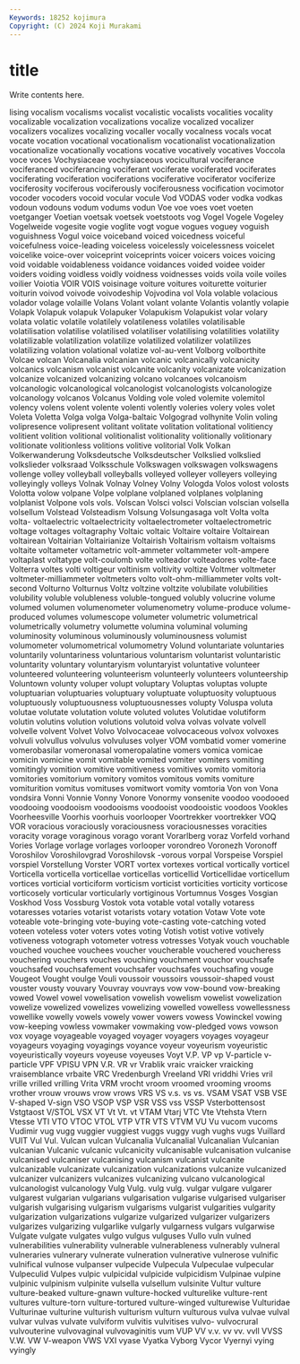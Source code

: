 ```yaml
---
Keywords: 18252 kojimura
Copyright: (C) 2024 Koji Murakami
---
```


# title

Write contents here.



lising vocalism vocalisms vocalist vocalistic vocalists vocalities vocality vocalizable vocalization
vocalizations vocalize vocalized vocalizer vocalizers vocalizes vocalizing vocaller vocally vocalness
vocals vocat vocate vocation vocational vocationalism vocationalist vocationalization vocationalize vocationally
vocations vocative vocatively vocatives Voccola voce voces Vochysiaceae vochysiaceous vocicultural
vociferance vociferanced vociferancing vociferant vociferate vociferated vociferates vociferating vociferation vociferations
vociferative vociferator vociferize vociferosity vociferous vociferously vociferousness vocification vocimotor vocoder
vocoders vocoid vocular vocule Vod VODAS voder vodka vodkas vodoun
vodouns vodum vodums vodun Voe voe voes voet voeten voetganger
Voetian voetsak voetsek voetstoots vog Vogel Vogele Vogeley Vogelweide vogesite
vogie voglite vogt vogue vogues voguey voguish voguishness Vogul voice
voiceband voiced voicedness voiceful voicefulness voice-leading voiceless voicelessly voicelessness voicelet
voicelike voice-over voiceprint voiceprints voicer voicers voices voicing void voidable
voidableness voidance voidances voided voidee voider voiders voiding voidless voidly
voidness voidnesses voids voila voile voiles voilier Voiotia VOIR VOIS
voisinage voiture voitures voiturette voiturier voiturin voivod voivode voivodeship Vojvodina
vol Vola volable volacious volador volage volaille Volans Volant volant
volante Volantis volantly volapie Volapk Volapuk volapuk Volapuker Volapukism Volapukist
volar volary volata volatic volatile volatilely volatileness volatiles volatilisable volatilisation
volatilise volatilised volatiliser volatilising volatilities volatility volatilizable volatilization volatilize volatilized
volatilizer volatilizes volatilizing volation volational volatize vol-au-vent Volborg volborthite Volcae
volcan Volcanalia volcanian volcanic volcanically volcanicity volcanics volcanism volcanist volcanite
volcanity volcanizate volcanization volcanize volcanized volcanizing volcano volcanoes volcanoism volcanologic
volcanological volcanologist volcanologists volcanologize volcanology volcanos Volcanus Volding vole voled
volemite volemitol volency volens volent volente volenti volently voleries volery
voles volet Voleta Voletta Volga volga Volga-baltaic Volgograd volhynite Volin
voling volipresence volipresent volitant volitate volitation volitational volitiency volitient volition
volitional volitionalist volitionality volitionally volitionary volitionate volitionless volitions volitive volitorial
Volk Volkan Volkerwanderung Volksdeutsche Volksdeutscher Volkslied volkslied volkslieder volksraad Volksschule
Volkswagen volkswagen volkswagens vollenge volley volleyball volleyballs volleyed volleyer volleyers
volleying volleyingly volleys Volnak Volnay Volney Volny Vologda Volos volost
volosts Volotta volow volpane Volpe volplane volplaned volplanes volplaning volplanist
Volpone vols vols. Volscan Volsci volsci Volscian volscian volsella volsellum
Volstead Volsteadism Volsung Volsungasaga volt Volta volta volta- voltaelectric voltaelectricity
voltaelectrometer voltaelectrometric voltage voltages voltagraphy Voltaic voltaic Voltaire voltaire Voltairean
voltairean Voltairian Voltairianize Voltairish Voltairism voltaism voltaisms voltaite voltameter voltametric
volt-ammeter voltammeter volt-ampere voltaplast voltatype volt-coulomb volte volteador volteadores volte-face
Volterra voltes volti voltigeur voltinism voltivity voltize Voltmer voltmeter voltmeter-milliammeter
voltmeters volto volt-ohm-milliammeter volts volt-second Volturno Volturnus Voltz voltzine voltzite
volubilate volubilities volubility voluble volubleness voluble-tongued volubly volucrine volume volumed
volumen volumenometer volumenometry volume-produce volume-produced volumes volumescope volumeter volumetric volumetrical
volumetrically volumetry volumette volumina voluminal voluming voluminosity voluminous voluminously voluminousness
volumist volumometer volumometrical volumometry Volund voluntariate voluntaries voluntarily voluntariness voluntarious
voluntarism voluntarist voluntaristic voluntarity voluntary voluntaryism voluntaryist voluntative volunteer volunteered
volunteering volunteerism volunteerly volunteers volunteership Voluntown volunty voluper volupt voluptary
Voluptas voluptas volupte voluptuarian voluptuaries voluptuary voluptuate voluptuosity voluptuous voluptuously
voluptuousness voluptuousnesses volupty Voluspa voluta volutae volutate volutation volute voluted
volutes Volutidae volutiform volutin volutins volution volutions volutoid volva volvas
volvate volvell volvelle volvent Volvet Volvo Volvocaceae volvocaceous volvox volvoxes
volvuli volvullus volvulus volvuluses volyer VOM vombatid vomer vomerine vomerobasilar
vomeronasal vomeropalatine vomers vomica vomicae vomicin vomicine vomit vomitable vomited
vomiter vomiters vomiting vomitingly vomition vomitive vomitiveness vomitives vomito vomitoria
vomitories vomitorium vomitory vomitos vomitous vomits vomiture vomiturition vomitus vomituses
vomitwort vomity vomtoria Von von Vona vondsira Vonni Vonnie Vonny
Vonore Vonormy vonsenite voodoo voodooed voodooing voodooism voodooisms voodooist voodooistic
voodoos Vookles Voorheesville Voorhis voorhuis voorlooper Voortrekker voortrekker VOQ VOR
voracious voraciously voraciousness voraciousnesses voracities voracity vorage voraginous vorago vorant
Vorarlberg voraz Vorfeld vorhand Vories Vorlage vorlage vorlages vorlooper vorondreo
Voronezh Voronoff Voroshilov Voroshilovgrad Voroshilovsk -vorous vorpal Vorspeise Vorspiel vorspiel
Vorstellung Vorster VORT vortex vortexes vortical vortically vorticel Vorticella vorticella
vorticellae vorticellas vorticellid Vorticellidae vorticellum vortices vorticial vorticiform vorticism vorticist
vorticities vorticity vorticose vorticosely vorticular vorticularly vortiginous Vortumnus Vosges Vosgian
Voskhod Voss Vossburg Vostok vota votable votal votally votaress votaresses
votaries votarist votarists votary votation Votaw Vote vote voteable vote-bringing
vote-buying vote-casting vote-catching voted voteen voteless voter voters votes voting
Votish votist votive votively votiveness votograph votometer votress votresses Votyak
vouch vouchable vouched vouchee vouchees voucher voucherable vouchered voucheress vouchering
vouchers vouches vouching vouchment vouchor vouchsafe vouchsafed vouchsafement vouchsafer vouchsafes
vouchsafing vouge Vougeot Vought voulge Vouli voussoir voussoirs voussoir-shaped voust
vouster vousty vouvary Vouvray vouvrays vow vow-bound vow-breaking vowed Vowel
vowel vowelisation vowelish vowelism vowelist vowelization vowelize vowelized vowelizes vowelizing
vowelled vowelless vowellessness vowellike vowelly vowels vowely vower vowers vowess
Vowinckel vowing vow-keeping vowless vowmaker vowmaking vow-pledged vows vowson vox
voyage voyageable voyaged voyager voyagers voyages voyageur voyageurs voyaging voyagings
voyance voyeur voyeurism voyeuristic voyeuristically voyeurs voyeuse voyeuses Voyt V.P.
VP vp V-particle v-particle VPF VPISU VPN V.R. VR vr
Vrablik vraic vraicker vraicking vraisemblance vrbaite VRC Vredenburgh Vreeland VRI
vriddhi Vries vril vrille vrilled vrilling Vrita VRM vrocht vroom
vroomed vrooming vrooms vrother vrouw vrouws vrow vrows VRS VS
v.s. vs vs. VSAM VSAT VSB VSE V-shaped V-sign VSO
VSOP VSP VSR VSS vss VSSP Vsterbottensost Vstgtaost V/STOL VSX
VT Vt Vt. vt VTAM Vtarj VTC Vte Vtehsta Vtern
Vtesse VTI VTO VTOC VTOL VTP VTR VTS VTVM VU
Vu vucom vucoms Vudimir vug vugg vuggier vuggiest vuggs vuggy
vugh vughs vugs Vuillard VUIT Vul Vul. Vulcan vulcan Vulcanalia
Vulcanalial Vulcanalian Vulcanian vulcanian Vulcanic vulcanic vulcanicity vulcanisable vulcanisation vulcanise
vulcanised vulcaniser vulcanising vulcanism vulcanist vulcanite vulcanizable vulcanizate vulcanization vulcanizations
vulcanize vulcanized vulcanizer vulcanizers vulcanizes vulcanizing vulcano vulcanological vulcanologist vulcanology
Vulg Vulg. vulg vulg. vulgar vulgare vulgarer vulgarest vulgarian vulgarians
vulgarisation vulgarise vulgarised vulgariser vulgarish vulgarising vulgarism vulgarisms vulgarist vulgarities
vulgarity vulgarization vulgarizations vulgarize vulgarized vulgarizer vulgarizers vulgarizes vulgarizing vulgarlike
vulgarly vulgarness vulgars vulgarwise Vulgate vulgate vulgates vulgo vulgus vulguses
Vullo vuln vulned vulnerabilities vulnerability vulnerable vulnerableness vulnerably vulneral vulneraries
vulnerary vulnerate vulneration vulnerative vulnerose vulnific vulnifical vulnose vulpanser vulpecide
Vulpecula Vulpeculae vulpecular Vulpeculid Vulpes vulpic vulpicidal vulpicide vulpicidism Vulpinae
vulpine vulpinic vulpinism vulpinite vulsella vulsellum vulsinite Vultur vulture vulture-beaked
vulture-gnawn vulture-hocked vulturelike vulture-rent vultures vulture-torn vulture-tortured vulture-winged vulturewise Vulturidae
Vulturinae vulturine vulturish vulturism vulturn vulturous vulva vulvae vulval vulvar
vulvas vulvate vulviform vulvitis vulvitises vulvo- vulvocrural vulvouterine vulvovaginal vulvovaginitis
vum VUP VV v.v. vv vv. vvll VVSS V.W. VW
V-weapon VWS VXI vyase Vyatka Vyborg Vycor Vyernyi vying vyingly
